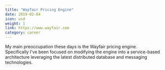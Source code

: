 ```yaml
---
title: "Wayfair Pricing Engine"
date: 2019-02-04
icon: usd
weight: 1
link: https://www.wayfair.com
category: career
---
```


My main preoccupation these days is the Wayfair pricing engine. Specifically I've been focused on modifying the engine into a service-based architecture leveraging the latest distributed database and messaging technologies.
